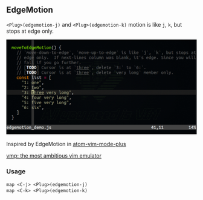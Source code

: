 ## EdgeMotion

`<Plug>(edgemotion-j)` and `<Plug>(edgemotion-k)` motion is like `j`, `k`, but stops at edge only.

![vim-edgemotion demo](https://raw.githubusercontent.com/haya14busa/i/4f66e3a746b4537397116e60979cc6e09348eb12/vim-edgemotion/vim-edgemotion%202017-11-04%2016-18.gif)

Inspired by EdgeMotion in [atom-vim-mode-plus](https://github.com/t9md/atom-vim-mode-plus)

[vmp: the most ambitious vim emulator](https://qiita.com/t9md/items/236d09fea9bcdfabdcea)

### Usage

```vim
map <C-j> <Plug>(edgemotion-j)
map <C-k> <Plug>(edgemotion-k)
```
